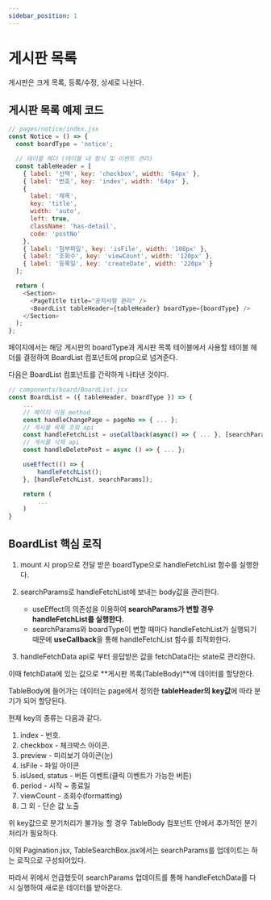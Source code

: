 ```yaml
---
sidebar_position: 1
---
```


# 게시판 목록

게시판은 크게 목록, 등록/수정, 상세로 나뉜다.

## 게시판 목록 예제 코드

```js
// pages/notice/index.jsx
const Notice = () => {
  const boardType = 'notice';

  // 테이블 헤더 (테이블 내 형식 및 이벤트 관리)
  const tableHeader = [
    { label: '선택', key: 'checkbox', width: '64px' },
    { label: '번호', key: 'index', width: '64px' },
    {
      label: '제목',
      key: 'title',
      width: 'auto',
      left: true,
      className: 'has-detail',
      code: 'postNo'
    },
    { label: '첨부파일', key: 'isFile', width: '108px' },
    { label: '조회수', key: 'viewCount', width: '120px' },
    { label: '등록일', key: 'createDate', width: '220px' }
  ];

  return (
    <Section>
      <PageTitle title="공지사항 관리" />
      <BoardList tableHeader={tableHeader} boardType={boardType} />
    </Section>
  );
};
```

페이지에서는 해당 게시판의 boardType과 게시판 목록 테이블에서 사용할 테이블 헤더를 결정하여 BoardList 컴포넌트에 prop으로 넘겨준다.

다음은 BoardList 컴포넌트를 간략하게 나타낸 것이다.

```js
// components/board/BoardList.jsx
const BoardList = ({ tableHeader, boardType }) => {
    ...
    // 페이지 이동 method
    const handleChangePage = pageNo => { ... };
    // 게시물 목록 조회 api
    const handleFetchList = useCallback(async() => { ... }, [searchParams, boardType]);
    // 게시물 삭제 api
    const handleDeletePost = async () => { ... };

    useEffect(() => {
        handleFetchList();
    }, [handleFetchList, searchParams]);

    return (
        ...
    )
}
```

## BoardList 핵심 로직

1. mount 시 prop으로 전달 받은 boardType으로 handleFetchList 함수를 실행한다.
2. searchParams로 handleFetchList에 보내는 body값을 관리한다.

   - useEffect의 의존성을 이용하여 **searchParams가 변할 경우 handleFetchList를 실행한다.**
   - searchParams와 boardType이 변할 때마다 handleFetchList가 실행되기 때문에 **useCallback**을 통해 handleFetchList 함수를 최적화한다.

3. handleFetchData api로 부터 응답받은 값을 fetchData라는 state로 관리한다.

이때 fetchData에 있는 값으로 **게시판 목록(TableBody)**에 데이터를 할당한다.

TableBody에 들어가는 데이터는 page에서 정의한 **tableHeader의 key값**에 따라 분기가 되어 할당된다.

현재 key의 종류는 다음과 같다.

1. index - 번호.
2. checkbox - 체크박스 아이콘.
3. preview - 미리보기 아이콘(눈)
4. isFile - 파일 아이콘
5. isUsed, status - 버튼 이벤트(클릭 이벤트가 가능한 버튼)
6. period - 시작 ~ 종료일
7. viewCount - 조회수(formatting)
8. 그 외 - 단순 값 노출

위 key값으로 분기처리가 불가능 할 경우 TableBody 컴포넌트 안에서 추가적인 분기처리가 필요하다.

이외 Pagination.jsx, TableSearchBox.jsx에서는 searchParams를 업데이트는 하는 로직으로 구성되어있다.

따라서 위에서 언급했듯이 searchParams 업데이트를 통해 handleFetchData를 다시 실행하여 새로운 데이터를 받아온다.
